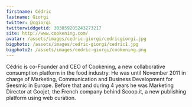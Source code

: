 ```yaml
---
firstname: Cédric 
lastname: Giorgi
twitter: @cgiorgi
twitterwiddgetid: 303859205243273217
site: http://www.cookening.com/
avatar: /assets/images/cedric-giorgi/cedricgiorgi.jpg
bigphoto: /assets/images/cedric-giorgi/cedric1.jpg
bigphoto2: /assets/images/cedric-giorgi/cookening.png
---
```


Cédric is co-Founder and CEO of Cookening, a new collaborative consumption platform in the food industry.
He was until November 2011 in charge of Marketing, Communication and Business Development for Seesmic in Europe. Before that and during 4 years he was Marketing Director at Goojet, the French company behind Scoop.it, a new publishing platform using web curation.


